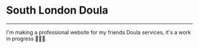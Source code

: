 # South London Doula

---

I'm making a professional website for my friends Doula services, it's a work in progress 🤷🏻‍♂️.

